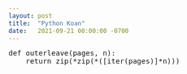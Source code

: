 ```yaml
---
layout: post
title:  "Python Koan"
date:   2021-09-21 00:00:00 -0700
---
```


<pre>def outerleave(pages, n):
    return zip(*zip(*([iter(pages)]*n)))</pre>